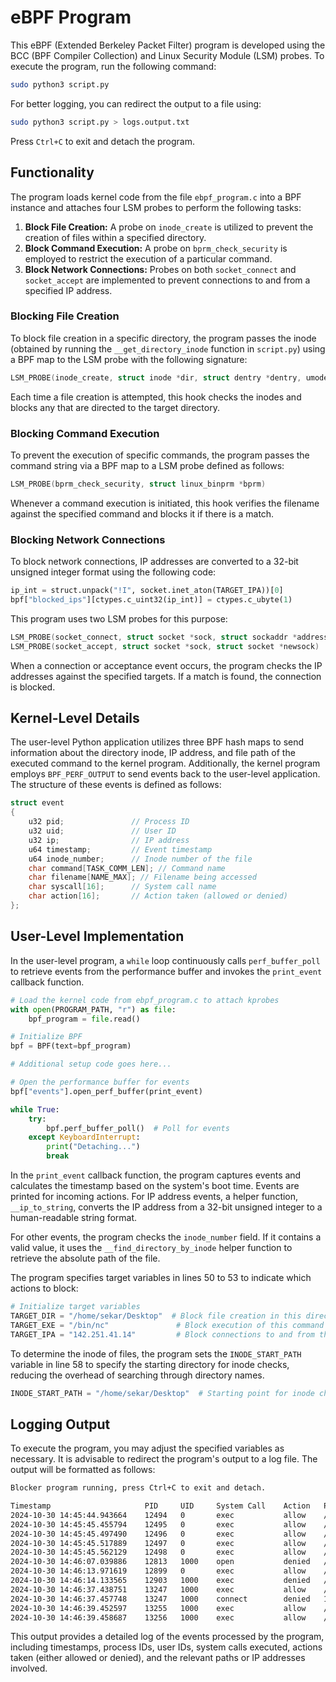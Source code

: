 # eBPF Program

This eBPF (Extended Berkeley Packet Filter) program is developed using the BCC (BPF Compiler Collection) and Linux Security Module (LSM) probes. To execute the program, run the following command:

```bash
sudo python3 script.py
```

For better logging, you can redirect the output to a file using:

```bash
sudo python3 script.py > logs.output.txt
```

Press `Ctrl+C` to exit and detach the program.

## Functionality

The program loads kernel code from the file `ebpf_program.c` into a BPF instance and attaches four LSM probes to perform the following tasks:

1. **Block File Creation:** A probe on `inode_create` is utilized to prevent the creation of files within a specified directory.
2. **Block Command Execution:** A probe on `bprm_check_security` is employed to restrict the execution of a particular command.
3. **Block Network Connections:** Probes on both `socket_connect` and `socket_accept` are implemented to prevent connections to and from a specified IP address.

### Blocking File Creation

To block file creation in a specific directory, the program passes the inode (obtained by running the `__get_directory_inode` function in `script.py`) using a BPF map to the LSM probe with the following signature:

```c
LSM_PROBE(inode_create, struct inode *dir, struct dentry *dentry, umode_t mode)
```

Each time a file creation is attempted, this hook checks the inodes and blocks any that are directed to the target directory.

### Blocking Command Execution

To prevent the execution of specific commands, the program passes the command string via a BPF map to a LSM probe defined as follows:

```c
LSM_PROBE(bprm_check_security, struct linux_binprm *bprm)
```

Whenever a command execution is initiated, this hook verifies the filename against the specified command and blocks it if there is a match.

### Blocking Network Connections

To block network connections, IP addresses are converted to a 32-bit unsigned integer format using the following code:

```python
ip_int = struct.unpack("!I", socket.inet_aton(TARGET_IPA))[0]
bpf["blocked_ips"][ctypes.c_uint32(ip_int)] = ctypes.c_ubyte(1)
```

This program uses two LSM probes for this purpose:

```c
LSM_PROBE(socket_connect, struct socket *sock, struct sockaddr *address, int addrlen)
LSM_PROBE(socket_accept, struct socket *sock, struct socket *newsock)
```

When a connection or acceptance event occurs, the program checks the IP addresses against the specified targets. If a match is found, the connection is blocked.

## Kernel-Level Details

The user-level Python application utilizes three BPF hash maps to send information about the directory inode, IP address, and file path of the executed command to the kernel program. Additionally, the kernel program employs `BPF_PERF_OUTPUT` to send events back to the user-level application. The structure of these events is defined as follows:

```c
struct event
{
    u32 pid;               // Process ID
    u32 uid;               // User ID
    u32 ip;                // IP address
    u64 timestamp;         // Event timestamp
    u64 inode_number;      // Inode number of the file
    char command[TASK_COMM_LEN]; // Command name
    char filename[NAME_MAX]; // Filename being accessed
    char syscall[16];      // System call name
    char action[16];       // Action taken (allowed or denied)
};
```

## User-Level Implementation

In the user-level program, a `while` loop continuously calls `perf_buffer_poll` to retrieve events from the performance buffer and invokes the `print_event` callback function.

```python
# Load the kernel code from ebpf_program.c to attach kprobes
with open(PROGRAM_PATH, "r") as file:
    bpf_program = file.read()

# Initialize BPF
bpf = BPF(text=bpf_program)

# Additional setup code goes here...

# Open the performance buffer for events
bpf["events"].open_perf_buffer(print_event)

while True:
    try:
        bpf.perf_buffer_poll()  # Poll for events
    except KeyboardInterrupt:
        print("Detaching...")
        break
```

In the `print_event` callback function, the program captures events and calculates the timestamp based on the system's boot time. Events are printed for incoming actions. For IP address events, a helper function, `__ip_to_string`, converts the IP address from a 32-bit unsigned integer to a human-readable string format.

For other events, the program checks the `inode_number` field. If it contains a valid value, it uses the `__find_directory_by_inode` helper function to retrieve the absolute path of the file.

The program specifies target variables in lines 50 to 53 to indicate which actions to block:

```python
# Initialize target variables
TARGET_DIR = "/home/sekar/Desktop"  # Block file creation in this directory
TARGET_EXE = "/bin/nc"               # Block execution of this command
TARGET_IPA = "142.251.41.14"         # Block connections to and from this IP address
```

To determine the inode of files, the program sets the `INODE_START_PATH` variable in line 58 to specify the starting directory for inode checks, reducing the overhead of searching through directory names.

```python
INODE_START_PATH = "/home/sekar/Desktop"  # Starting point for inode checks
```

## Logging Output

To execute the program, you may adjust the specified variables as necessary. It is advisable to redirect the program's output to a log file. The output will be formatted as follows:

```txt
Blocker program running, press Ctrl+C to exit and detach.

Timestamp                     PID     UID     System Call    Action   Path/IP
2024-10-30 14:45:44.943664    12494   0       exec           allow    /usr/bin/ischroot
2024-10-30 14:45:45.455794    12495   0       exec           allow    /usr/bin/dpkg
2024-10-30 14:45:45.497490    12496   0       exec           allow    /usr/bin/dpkg
2024-10-30 14:45:45.517889    12497   0       exec           allow    /usr/bin/dpkg
2024-10-30 14:45:45.562129    12498   0       exec           allow    /usr/bin/dpkg
2024-10-30 14:46:07.039886    12813   1000    open           denied   /home/sekar/Desktop/file
2024-10-30 14:46:13.971619    12899   0       exec           allow    /bin/sh
2024-10-30 14:46:14.133565    12903   1000    exec           denied   /bin/nc
2024-10-30 14:46:37.438751    13247   1000    exec           allow    /usr/bin/wget
2024-10-30 14:46:37.457748    13247   1000    connect        denied   142.251.41.14
2024-10-30 14:46:39.452597    13255   1000    exec           allow    /bin/sh
2024-10-30 14:46:39.458687    13256   1000    exec           allow    /usr/bin/ps
```

This output provides a detailed log of the events processed by the program, including timestamps, process IDs, user IDs, system calls executed, actions taken (either allowed or denied), and the relevant paths or IP addresses involved.
